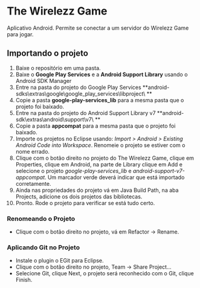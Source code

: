 The Wirelezz Game
==================

Aplicativo Android. Permite se conectar a um servidor do Wirelezz Game para jogar.

Importando o projeto
---------------------

1. Baixe o repositório em uma pasta.
2. Baixe o **Google Play Services** e a **Android Support Library** usando o Android SDK Manager
3. Entre na pasta do projeto do Google Play Services **android-sdks\extras\google\google_play_services\libproject\ **
4. Copie a pasta **google-play-services_lib** para a mesma pasta que o projeto foi baixado.
5. Entre na pasta do projeto do Android Support Library v7 **android-sdk\extras\android\support\v7\ **
6. Copie a pasta **appcompat** para a mesma pasta que o projeto foi baixado.
7. Importe os projetos no Eclipse usando: *Import > Android > Existing Android Code into Workspace*. Renomeie o projeto se estiver com o nome errado.
8. Clique com o botão direito no projeto do The Wirelezz Game, clique em Properties, clique em Android, na parte de Library clique em Add e selecione o projeto *google-play-services_lib* e *android-support-v7-appcompat*. Um marcador verde deverá indicar que está importado corretamente.
9. Ainda nas propriedades do projeto vá em Java Build Path, na aba Projects, adicione os dois projetos das bibliotecas.
10. Pronto. Rode o projeto para verificar se está tudo certo.

### Renomeando o Projeto
- Clique com o botão direito no projeto, vá em Refactor -> Rename.

### Aplicando Git no Projeto
- Instale o plugin o EGit para Eclipse.
- Clique com o botão direito no projeto, Team -> Share Project...
- Selecione Git, clique Next, o projeto será reconhecido com o Git, clique Finish.